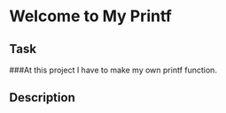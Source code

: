 # Welcome to My Printf

## Task
###At this project I have to make my own printf function.

## Description
